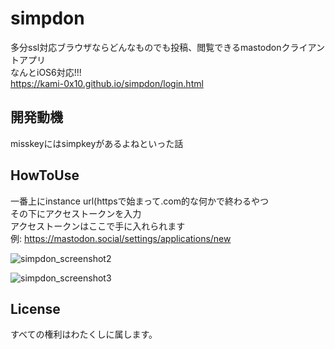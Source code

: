 # simpdon 
多分ssl対応ブラウザならどんなものでも投稿、閲覧できるmastodonクライアントアプリ<br>
なんとiOS6対応!!!<br>
https://kami-0x10.github.io/simpdon/login.html<br>

## 開発動機
misskeyにはsimpkeyがあるよねといった話<br>

## HowToUse
一番上にinstance url(httpsで始まって.com的な何かで終わるやつ<br>
その下にアクセストークンを入力<br>
アクセストークンはここで手に入れられます<br>
例: https://mastodon.social/settings/applications/new<br>

![simpdon_screenshot2](https://github.com/user-attachments/assets/429cd518-77c8-4d59-a616-441e0853bcf4)

![simpdon_screenshot3](https://github.com/user-attachments/assets/48a5451d-114b-4fe3-96d6-8d47b62d6547)


## License
すべての権利はわたくしに属します。
